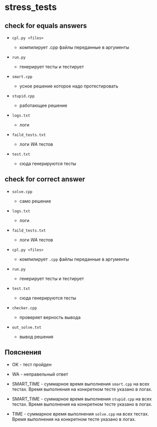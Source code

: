 # stress_tests

## check for equals answers


* `cpl.py <files>`
	* компилирует .cpp файлы переданные в аргументы

* `run.py`
	* генерирует тесты и тестирует

* `smart.cpp`
	* усное решение которое надо протестировать

* `stupid.cpp`
	* работающее решение

* `logs.txt`
	* логи

* `faild_tests.txt`
	* логи *WA* тестов

* `test.txt`
	* сюда генерируются тесты

## check for correct answer
	
* `solve.cpp`
	* само решение

* `logs.txt`
	* логи

* `faild_tests.txt`
	* логи *WA* тестов

* `cpl.py <files>`
	* компилирует `.cpp` файлы переданные в аргументы

* `run.py`
	* генерирует тесты и тестирует

* `test.txt`
	* сюда генерируются тесты

* `checker.cpp`
	* проверяет верность вывода

* `out_solve.txt`
	* вывод решения


## Пояснения 

* OK - тест пройден

* WA - неправельный ответ

* SMART_TIME - суммарное время выполнения `smart.cpp` на всех тестах. Время выполнения на конкретном тесте указано в логах. 

* SMART_TIME - суммарное время выполнения `stupid.cpp` на всех тестах. Время выполнения на конкретном тесте указано в логах. 

* TIME - суммарное время выполнения `solve.cpp` на всех тестах. Время выполнения на конкретном тесте указано в логах. 


